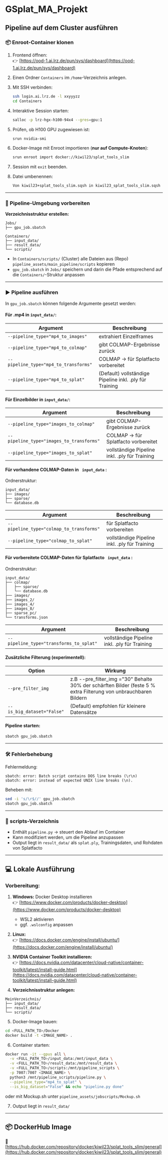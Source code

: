 # GSplat_MA_Projekt

## Pipeline auf dem Cluster ausführen

### 📦 Enroot-Container klonen

1. Frontend öffnen:  
   👉 [https://ood-1.ai.lrz.de/pun/sys/dashboard](https://ood-1.ai.lrz.de/pun/sys/dashboard)

2. Einen Ordner `Containers` im `/home`-Verzeichnis anlegen.

3. Mit SSH verbinden:
   ```bash
   ssh login.ai.lrz.de -l xxyyyzz
   cd Containers
   ```

4. Interaktive Session starten:
   ```bash
   salloc -p lrz-hgx-h100-94x4 --gres=gpu:1
   ```

5. Prüfen, ob H100 GPU zugewiesen ist:
   ```bash
   srun nvidia-smi
   ```

6. Docker-Image mit Enroot importieren (**nur auf Compute-Knoten**):
   ```bash
   srun enroot import docker://kiwil23/splat_tools_slim
   ```

7. Session mit `exit` beenden.

8. Datei umbenennen:
   ```bash
   Von kiwil23+splat_tools_slim.sqsh in kiwil23_splat_tools_slim.sqsh
   ```

---

### 🧱 Pipeline-Umgebung vorbereiten

**Verzeichnisstruktur erstellen:**

```
Jobs/
├── gpu_job.sbatch

Containers/
├── input_data/
├── result_data/
└── scripts/
```

- In `Containers/scripts/` (Cluster) alle Dateien aus (Repo) `pipeline_assets/main_pipeline/scripts` kopieren  
- `gpu_job.sbatch` in `Jobs/` speichern und darin die Pfade entsprechend auf die `Containers/`-Struktur anpassen

---

### ▶️ Pipeline ausführen

In `gpu_job.sbatch` können folgende Argumente gesetzt werden:

#### Für .mp4 in `input_data/`:

| Argument                    | Beschreibung                                                  |
|----------------------------|---------------------------------------------------------------|
| `--pipeline_type="mp4_to_images"`            | extrahiert Einzelframes                                       |
| `--pipeline_type="mp4_to_colmap"`            | gibt COLMAP-Ergebnisse zurück                                |
| `--pipeline_type="mp4_to_transforms"`        | COLMAP → für Splatfacto vorbereitet                          |
| `--pipeline_type="mp4_to_splat"`             | (Default) vollständige Pipeline inkl. .ply für Training                |

#### Für Einzelbilder in `input_data/`:

| Argument                    | Beschreibung                                                  |
|----------------------------|---------------------------------------------------------------|
| `--pipeline_type="images_to_colmap"`         | gibt COLMAP-Ergebnisse zurück                                |
| `--pipeline_type="images_to_transforms"`     | COLMAP → für Splatfacto vorbereitet                          |
| `--pipeline_type="images_to_splat"`          | vollständige Pipeline inkl. .ply für Training                |

#### Für vorhandene COLMAP-Daten in ` input_data` :

Ordnerstruktur:
```
input_data/
├── images/
├── sparse/
└── database.db
```

| Argument                    | Beschreibung                                                  |
|----------------------------|---------------------------------------------------------------|
| `--pipeline_type="colmap_to_transforms"`     | für Splatfacto vorbereiten                                   |
| `--pipeline_type="colmap_to_splat"`          | vollständige Pipeline inkl. .ply für Training                |

#### Für vorbereitete COLMAP-Daten für Splatfacto ` input_data` :

Ordnerstruktur:
```
input_data/
├── colmap/
│   ├── sparse/
│   └── database.db
├── images/
├── images_2/
├── images_4/
├── images_8/
├── sparse_pc/
└── transforms.json
```

| Argument                    | Beschreibung                                                  |
|----------------------------|---------------------------------------------------------------|
| `--pipeline_type="transforms_to_splat"`      | vollständige Pipeline inkl. .ply für Training                |

#### Zusätzliche Filterung (experimentell):

| Option             | Wirkung                                                                   |
|--------------------|---------------------------------------------------------------------------|
| `--pre_filter_img`  |z.B --pre_filter_img ="30" Behalte 30% der schärften Bilder (feste 5 % extra Filterung von unbrauchbaren Bildern  |
| `--is_big_dataset="False"` | (Default) empfohlen für kleinere Datensätze               |

#### Pipeline starten:

```bash
sbatch gpu_job.sbatch
```

---

### 🛠️ Fehlerbehebung

Fehlermeldung:
```
sbatch: error: Batch script contains DOS line breaks (\r\n)
sbatch: error: instead of expected UNIX line breaks (\n).
```

Beheben mit:
```bash
sed -i 's/\r$//' gpu_job.sbatch
sbatch gpu_job.sbatch
```

---

### 🧩 scripts-Verzeichnis

- Enthält `pipeline.py` → steuert den Ablauf im Container  
- Kann modifiziert werden, um die Pipeline anzupassen  
- Output liegt in `result_data/` als `splat.ply`, Trainingsdaten, und Rohdaten von Splatfacto

---

## 💻 Lokale Ausführung

### Vorbereitung:

1. **Windows:** Docker Desktop installieren  
   👉 [https://www.docker.com/products/docker-desktop](https://www.docker.com/products/docker-desktop)  
   - WSL2 aktivieren  
   - ggf. `.wslconfig` anpassen

2. **Linux:**  
   👉 [https://docs.docker.com/engine/install/ubuntu/](https://docs.docker.com/engine/install/ubuntu/)

3. **NVIDIA Container Toolkit installieren:**  
   👉 [https://docs.nvidia.com/datacenter/cloud-native/container-toolkit/latest/install-guide.html](https://docs.nvidia.com/datacenter/cloud-native/container-toolkit/latest/install-guide.html)

4. **Verzeichnisstruktur anlegen:**
```
MeinVerzeichnis/
├── input_data/
├── result_data/
└── scripts/
```

5. Docker-Image bauen:
```bash
cd <FULL_PATH_TO>/Docker
docker build -t <IMAGE_NAME> .
```

6. Container starten:
```bash
docker run -it --gpus all \
  -v <FULL_PATH_TO>/input_data:/mnt/input_data \
  -v <FULL_PATH_TO>/result_data:/mnt/result_data \
  -v <FULL_PATH_TO>/scripts:/mnt/pipeline_scripts \
  -p 7007:7007 <IMAGE_NAME> \
  python3 /mnt/pipeline_scripts/pipeline.py \
  --pipeline_type="mp4_to_splat" \
  --is_big_dataset="False" && echo "pipeline.py done"
```
oder mit Mockup.sh unter `pipeline_assets/jobscripts/Mockup.sh` 

7. Output liegt in `result_data/`

---

## 📦 DockerHub Image

🔗 [https://hub.docker.com/repository/docker/kiwil23/splat_tools_slim/general](https://hub.docker.com/repository/docker/kiwil23/splat_tools_slim/general)
